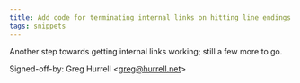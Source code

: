 ```yaml
---
title: Add code for terminating internal links on hitting line endings (wikitext, 9dd814f)
tags: snippets
---
```


Another step towards getting internal links working; still a few more to go.

Signed-off-by: Greg Hurrell &lt;greg@hurrell.net&gt;
